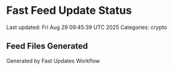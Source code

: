 # Fast Feed Update Status
Last updated: Fri Aug 29 09:45:39 UTC 2025
Categories: crypto

## Feed Files Generated

Generated by Fast Updates Workflow
